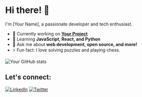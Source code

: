 # Hi there! 👋

I'm [Your Name], a passionate developer and tech enthusiast.

- 🔭 Currently working on **[Your Project](link-to-project)**
- 🌱 Learning **JavaScript, React, and Python**
- 💬 Ask me about **web development, open source, and more!**
- ⚡ Fun fact: I love solving puzzles and playing chess.

![Your GitHub stats](https://github-readme-stats.vercel.app/api?username=cappuu02&show_icons=true&theme=radical)

## Let's connect:
[![LinkedIn](https://img.shields.io/badge/-LinkedIn-blue)](https://www.linkedin.com/in/yourprofile/)
[![Twitter](https://img.shields.io/badge/-Twitter-blue)](https://twitter.com/yourprofile/)
